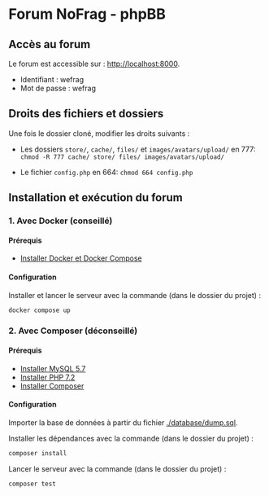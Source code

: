 # Forum NoFrag - phpBB

## Accès au forum

Le forum est accessible sur : [http://localhost:8000](http://localhost:8000).

- Identifiant : wefrag
- Mot de passe : wefrag

## Droits des fichiers et dossiers

Une fois le dossier cloné, modifier les droits suivants :

- Les dossiers `store/`, `cache/`, `files/` et `images/avatars/upload/` en 777: 
`chmod -R 777 cache/ store/ files/ images/avatars/upload/`

- Le fichier `config.php` en 664: 
`chmod 664 config.php`

## Installation et exécution du forum

### 1. Avec Docker (conseillé)

#### Prérequis

- [Installer Docker et Docker Compose](https://docs.docker.com/engine/install/)

#### Configuration

Installer et lancer le serveur avec la commande (dans le dossier du projet) :

```bash
docker compose up
```

### 2. Avec Composer (déconseillé)

#### Prérequis

- [Installer MySQL 5.7](https://dev.mysql.com/doc/mysql-installation-excerpt/5.7/en/)
- [Installer PHP 7.2](https://prototype.php.net/versions/7.2/install/)
- [Installer Composer](https://www.hostinger.fr/tutoriels/comment-installer-et-utiliser-composer/)

#### Configuration

Importer la base de données à partir du fichier [./database/dump.sql](./database/dump.sql).

Installer les dépendances avec la commande (dans le dossier du projet) :

```bash
composer install
```

Lancer le serveur avec la commande (dans le dossier du projet) :

```bash
composer test
```
